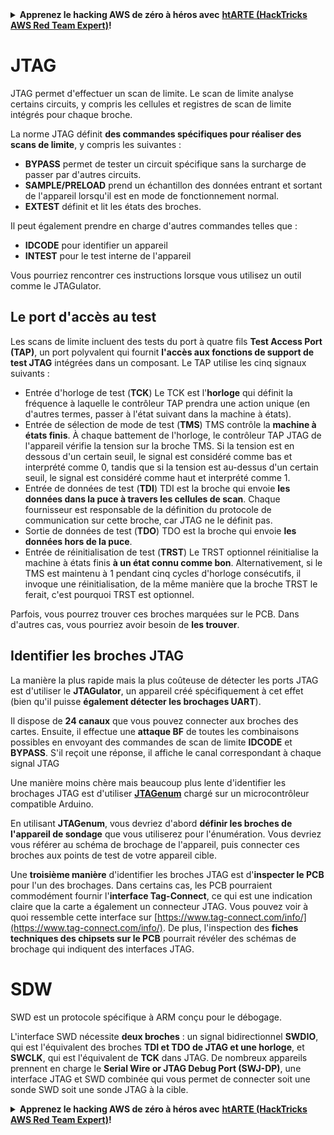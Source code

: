 <details>

<summary><strong>Apprenez le hacking AWS de zéro à héros avec</strong> <a href="https://training.hacktricks.xyz/courses/arte"><strong>htARTE (HackTricks AWS Red Team Expert)</strong></a><strong>!</strong></summary>

Autres moyens de soutenir HackTricks :

* Si vous souhaitez voir votre **entreprise annoncée dans HackTricks** ou **télécharger HackTricks en PDF**, consultez les [**PLANS D'ABONNEMENT**](https://github.com/sponsors/carlospolop) !
* Obtenez le [**swag officiel PEASS & HackTricks**](https://peass.creator-spring.com)
* Découvrez [**La Famille PEASS**](https://opensea.io/collection/the-peass-family), notre collection de [**NFTs**](https://opensea.io/collection/the-peass-family) exclusifs
* **Rejoignez le** 💬 [**groupe Discord**](https://discord.gg/hRep4RUj7f) ou le [**groupe telegram**](https://t.me/peass) ou **suivez** moi sur **Twitter** 🐦 [**@carlospolopm**](https://twitter.com/carlospolopm)**.**
* **Partagez vos astuces de hacking en soumettant des PRs aux dépôts github** [**HackTricks**](https://github.com/carlospolop/hacktricks) et [**HackTricks Cloud**](https://github.com/carlospolop/hacktricks-cloud).

</details>


#

# JTAG

JTAG permet d'effectuer un scan de limite. Le scan de limite analyse certains circuits, y compris les cellules et registres de scan de limite intégrés pour chaque broche.

La norme JTAG définit **des commandes spécifiques pour réaliser des scans de limite**, y compris les suivantes :

* **BYPASS** permet de tester un circuit spécifique sans la surcharge de passer par d'autres circuits.
* **SAMPLE/PRELOAD** prend un échantillon des données entrant et sortant de l'appareil lorsqu'il est en mode de fonctionnement normal.
* **EXTEST** définit et lit les états des broches.

Il peut également prendre en charge d'autres commandes telles que :

* **IDCODE** pour identifier un appareil
* **INTEST** pour le test interne de l'appareil

Vous pourriez rencontrer ces instructions lorsque vous utilisez un outil comme le JTAGulator.

## Le port d'accès au test

Les scans de limite incluent des tests du port à quatre fils **Test Access Port (TAP)**, un port polyvalent qui fournit **l'accès aux fonctions de support de test JTAG** intégrées dans un composant. Le TAP utilise les cinq signaux suivants :

* Entrée d'horloge de test (**TCK**) Le TCK est l'**horloge** qui définit la fréquence à laquelle le contrôleur TAP prendra une action unique (en d'autres termes, passer à l'état suivant dans la machine à états).
* Entrée de sélection de mode de test (**TMS**) TMS contrôle la **machine à états finis**. À chaque battement de l'horloge, le contrôleur TAP JTAG de l'appareil vérifie la tension sur la broche TMS. Si la tension est en dessous d'un certain seuil, le signal est considéré comme bas et interprété comme 0, tandis que si la tension est au-dessus d'un certain seuil, le signal est considéré comme haut et interprété comme 1.
* Entrée de données de test (**TDI**) TDI est la broche qui envoie **les données dans la puce à travers les cellules de scan**. Chaque fournisseur est responsable de la définition du protocole de communication sur cette broche, car JTAG ne le définit pas.
* Sortie de données de test (**TDO**) TDO est la broche qui envoie **les données hors de la puce**.
* Entrée de réinitialisation de test (**TRST**) Le TRST optionnel réinitialise la machine à états finis **à un état connu comme bon**. Alternativement, si le TMS est maintenu à 1 pendant cinq cycles d'horloge consécutifs, il invoque une réinitialisation, de la même manière que la broche TRST le ferait, c'est pourquoi TRST est optionnel.

Parfois, vous pourrez trouver ces broches marquées sur le PCB. Dans d'autres cas, vous pourriez avoir besoin de **les trouver**.

## Identifier les broches JTAG

La manière la plus rapide mais la plus coûteuse de détecter les ports JTAG est d'utiliser le **JTAGulator**, un appareil créé spécifiquement à cet effet (bien qu'il puisse **également détecter les brochages UART**).

Il dispose de **24 canaux** que vous pouvez connecter aux broches des cartes. Ensuite, il effectue une **attaque BF** de toutes les combinaisons possibles en envoyant des commandes de scan de limite **IDCODE** et **BYPASS**. S'il reçoit une réponse, il affiche le canal correspondant à chaque signal JTAG

Une manière moins chère mais beaucoup plus lente d'identifier les brochages JTAG est d'utiliser [**JTAGenum**](https://github.com/cyphunk/JTAGenum/) chargé sur un microcontrôleur compatible Arduino.

En utilisant **JTAGenum**, vous devriez d'abord **définir les broches de l'appareil de sondage** que vous utiliserez pour l'énumération. Vous devriez vous référer au schéma de brochage de l'appareil, puis connecter ces broches aux points de test de votre appareil cible.

Une **troisième manière** d'identifier les broches JTAG est d'**inspecter le PCB** pour l'un des brochages. Dans certains cas, les PCB pourraient commodément fournir l'**interface Tag-Connect**, ce qui est une indication claire que la carte a également un connecteur JTAG. Vous pouvez voir à quoi ressemble cette interface sur [https://www.tag-connect.com/info/](https://www.tag-connect.com/info/). De plus, l'inspection des **fiches techniques des chipsets sur le PCB** pourrait révéler des schémas de brochage qui indiquent des interfaces JTAG.

# SDW

SWD est un protocole spécifique à ARM conçu pour le débogage.

L'interface SWD nécessite **deux broches** : un signal bidirectionnel **SWDIO**, qui est l'équivalent des broches **TDI et TDO de JTAG et une horloge**, et **SWCLK**, qui est l'équivalent de **TCK** dans JTAG. De nombreux appareils prennent en charge le **Serial Wire or JTAG Debug Port (SWJ-DP)**, une interface JTAG et SWD combinée qui vous permet de connecter soit une sonde SWD soit une sonde JTAG à la cible.


<details>

<summary><strong>Apprenez le hacking AWS de zéro à héros avec</strong> <a href="https://training.hacktricks.xyz/courses/arte"><strong>htARTE (HackTricks AWS Red Team Expert)</strong></a><strong>!</strong></summary>

Autres moyens de soutenir HackTricks :

* Si vous souhaitez voir votre **entreprise annoncée dans HackTricks** ou **télécharger HackTricks en PDF**, consultez les [**PLANS D'ABONNEMENT**](https://github.com/sponsors/carlospolop) !
* Obtenez le [**swag officiel PEASS & HackTricks**](https://peass.creator-spring.com)
* Découvrez [**La Famille PEASS**](https://opensea.io/collection/the-peass-family), notre collection de [**NFTs**](https://opensea.io/collection/the-peass-family) exclusifs
* **Rejoignez le** 💬 [**groupe Discord**](https://discord.gg/hRep4RUj7f) ou le [**groupe telegram**](https://t.me/peass) ou **suivez** moi sur **Twitter** 🐦 [**@carlospolopm**](https://twitter.com/carlospolopm)**.**
* **Partagez vos astuces de hacking en soumettant des PRs aux dépôts github** [**HackTricks**](https://github.com/carlospolop/hacktricks) et [**HackTricks Cloud**](https://github.com/carlospolop/hacktricks-cloud).

</details>
